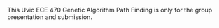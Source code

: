 This Uvic ECE 470 Genetic Algorithm Path Finding is only for the group presentation and submission.
